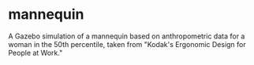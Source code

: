 # mannequin
A Gazebo simulation of a mannequin based on anthropometric data for a woman in the 50th percentile, taken from "Kodak's Ergonomic Design for People at Work." 
